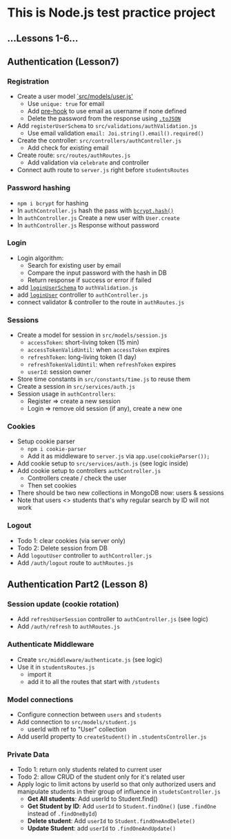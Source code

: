 # This is Node.js test practice project

## ...Lessons 1-6...

## Authentication (Lesson7)

### Registration

- Create a user model [`src/models/user.js'](https://github.com/alex-dmytriev/nodejs-test/blob/main/src/models/user.js)
  - Use `unique: true` for email
  - Add [pre-hook](https://github.com/alex-dmytriev/nodejs-test/blob/5e38a90ea3359f0f72093e10869a51811ca76e8b/src/models/user.js#L24) to use email as username if none defined
  - Delete the password from the response using [`.toJSON`](https://github.com/alex-dmytriev/nodejs-test/blob/5e38a90ea3359f0f72093e10869a51811ca76e8b/src/models/user.js#L32)
- Add `registerUserSchema` to `src/validations/authValidation.js`
  - Use email validation `email: Joi.string().email().required()`
- Create the controller: `src/controllers/authController.js`
  - Add check for existing email
- Create route: `src/routes/authRoutes.js`
  - Add validation via `celebrate` and controller
- Connect auth route to `server.js` right before `studentsRoutes`

### Password hashing

- `npm i bcrypt` for hashing
- In `authController.js` hash the pass with [`bcrypt.hash()`](https://github.com/alex-dmytriev/nodejs-test/blob/5e38a90ea3359f0f72093e10869a51811ca76e8b/src/controllers/authController.js#L14)
- In `authController.js` Create a new user with `User.create`
- In `authController.js` Response without password

### Login

- Login algorithm:
  - Search for existing user by email
  - Compare the input password with the hash in DB
  - Return response if success or error if failed
- add [`loginUserSchema`](https://github.com/alex-dmytriev/nodejs-test/blob/dfd1e9659c2fc2d4d5b138b25b35efa6fc7d0049/src/validations/authValidation.js#L10) to `authValidation.js`
- add [`loginUser`](https://github.com/alex-dmytriev/nodejs-test/blob/dfd1e9659c2fc2d4d5b138b25b35efa6fc7d0049/src/controllers/authController.js#L25) controller to `authController.js`
- connect validator & controller to the route in `authRoutes.js`

### Sessions

- Create a model for session in `src/models/session.js`
  - `accessToken`: short-living token (15 min)
  - `accessTokenValidUntil`: when `accessToken` expires
  - `refreshToken`: long-living token (1 day)
  - `refreshTokenValidUntil`: when `refreshToken` expires
  - `userId`: session owner
- Store time constants in `src/constants/time.js` to reuse them
- Create a session in `src/services/auth.js`
- Session usage in `authControllers`:
  - Register => create a new session
  - Login => remove old session (if any), create a new one

### Cookies

- Setup cookie parser
  - `npm i cookie-parser`
  - Add it as middleware to `server.js` via `app.use(cookieParser());`
- Add cookie setup to `src/services/auth.js` (see logic inside)
- Add cookie setup to controllers `authController.js`
  - Controllers create / check the user
  - Then set cookies
- There should be two new collections in MongoDB now: users & sessions
- Note that users <> students that's why regular search by ID will not work

### Logout

- Todo 1: clear cookies (via server only)
- Todo 2: Delete session from DB
- Add `logoutUser` controller to `authController.js`
- Add `/auth/logout` route to `authRoutes.js`

## Authentication Part2 (Lesson 8)

### Session update (cookie rotation)

- Add `refreshUserSession` controller to `authController.js` (see logic)
- Add `/auth/refresh` to `authRoutes.js`

### Authenticate Middleware

- Create `src/middleware/authenticate.js` (see logic)
- Use it in `studentsRoutes.js`
  - import it
  - add it to all the routes that start with `/students`

### Model connections

- Configure connection between `users` and `students`
- Add connection to `src/models/student.js`
  - userId with ref to "User" collection
- Add userId property to `createStudent()` in `.studentsController.js`

### Private Data

- Todo 1: return only students related to current user
- Todo 2: allow CRUD of the student only for it's related user
- Apply logic to limit actons by userId so that only authorized users and manipulate students in their group of influence in `studetsController.js`
  - **Get All students**: Add userId to Student.find()
  - **Get Student by ID**: Add `userId` to `Student.findOne()` (use `.findOne` instead of `.findOneById`)
  - **Delete student**: Add `userId` to `Student.findOneAndDelete()`
  - **Update Student**: add `userId` to `.findOneAndUpdate()`
